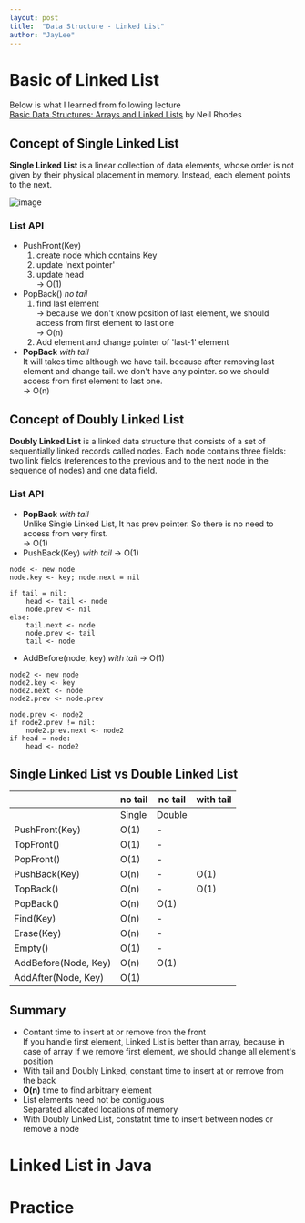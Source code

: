 ```yaml
---
layout: post
title:  "Data Structure - Linked List"
author: "JayLee"
---
```


# Basic of Linked List
Below is what I learned from following lecture  
[Basic Data Structures: Arrays and Linked Lists][lecture] by Neil Rhodes

## Concept of Single Linked List
**Single Linked List** is a linear collection of data elements, whose order is not given by their physical placement in memory. Instead, each element points to the next.

![image][ll]

### List API
- PushFront(Key)  
  1. create node which contains Key  
  2. update 'next pointer'  
  3. update head  
  -> O(1)
- PopBack() *no tail*
  1. find last element   
  -> because we don't know position of last element, we should access from first element to last one  
  -> O(n)  
  2. Add element and change pointer of 'last-1' element  
- **PopBack** *with tail*  
  It will takes time although we have tail. because after removing last element and change tail. we don't have any pointer. so we should access from first element to last one.  
  -> O(n)
    
## Concept of Doubly Linked List
**Doubly Linked List** is a linked data structure that consists of a set of sequentially linked records called nodes. Each node contains three fields: two link fields (references to the previous and to the next node in the sequence of nodes) and one data field.

### List API
- **PopBack** *with tail*  
  Unlike Single Linked List, It has prev pointer. So there is no need to access from very first.  
  -> O(1)
- PushBack(Key) *with tail*
  -> O(1)
```
node <- new node
node.key <- key; node.next = nil

if tail = nil:
    head <- tail <- node
    node.prev <- nil
else:
    tail.next <- node
    node.prev <- tail
    tail <- node
```
- AddBefore(node, key) *with tail*
  -> O(1)
```
node2 <- new node
node2.key <- key
node2.next <- node
node2.prev <- node.prev

node.prev <- node2
if node2.prev != nil:
    node2.prev.next <- node2
if head = node:
    head <- node2
```
## Single Linked List vs Double Linked List
|                      | no tail | no tail | with tail |
|----------------------|---------|---------|-----------|
|                      | Single  | Double  |           |
| PushFront(Key)       | O(1)    | -       |           |
| TopFront()           | O(1)    | -       |           |
| PopFront()           | O(1)    | -       |           |
| PushBack(Key)        | O(n)    | -       | O(1)      |
| TopBack()            | O(n)    | -       | O(1)      |
| PopBack()            | O(n)    | O(1)    |           |
| Find(Key)            | O(n)    | -       |           |
| Erase(Key)           | O(n)    | -       |           |
| Empty()              | O(1)    | -       |           |
| AddBefore(Node, Key) | O(n)    | O(1)    |           |
| AddAfter(Node, Key)  | O(1)    |         |           |

## Summary
- Contant time to insert at or remove fron the front  
If you handle first element, Linked List is better than array, because in case of array If we remove first element, we should change all element's position
- With tail and Doubly Linked, constant time to insert at or remove from the back
- **O(n)** time to find arbitrary element
- List elements need not be contiguous  
Separated allocated locations of memory
- With Doubly Linked List, constatnt time to insert between nodes or remove a node

# Linked List in Java

# Practice


[lecture]: https://www.coursera.org/lecture/data-structures/arrays-OsBSF
[ll]: https://cdn-images-1.medium.com/max/1600/1*5uUzPIemQ64oWNCSVfHsgQ.png
